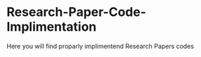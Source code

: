 # Research-Paper-Code-Implimentation
Here you will find proparly implimentend Research Papers codes
